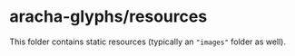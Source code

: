 # aracha-glyphs/resources

This folder contains static resources (typically an `"images"` folder as well).
